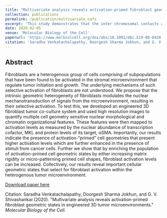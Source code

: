 ```yaml
---
title: "Multivariate analysis reveals activation-primed fibroblast geometric states in engineered 3D tumor microenvironments."
collection: publications
permalink: /publication/multivariate_cafs
excerpt: 'This study demonstrates that the inter chromosomal contacts are crucial elements of transcription regulation.'
date: 2020-02-05
venue: 'Molecular Biology of the Cell'
paperurl: 'https://www.molbiolcell.org/doi/abs/10.1091/mbc.E19-08-0420'
citation: 'Saradha Venkatachalapathy, Doorgesh Sharma Jokhun, and G. V. Shivashankar.(2020). &quot;Multivariate analysis reveals activation-primed fibroblast geometric states in engineered 3D tumor microenvironments.&quot; <i>Molecular Biology of the Cell</i>.'
---
```


## Abstract
Fibroblasts are a heterogenous group of cells comprising of subpopulations that have been found to be activated in the stromal microenvironment that regulate tumor initiation and growth. The underlying mechanisms of such selective activation of fibroblasts are not understood. We propose that the intrinsic geometric heterogeneity of fibroblasts modulates the nuclear mechanotransduction of signals from the microenvironment, resulting in their selective activation. To test this, we developed an engineered 3D fibroblast tumor co-culture system and used high resolution images to quantify multiple cell geometry sensitive nuclear morphological and chromatin organizational features. These features were then mapped to activation levels as measured by the nuclear abundance of transcription cofactor, MKL and protein levels of its target, αSMA. Importantly, our results indicate the presence of activation-“primed” cell geometries that present higher activation levels which are further enhanced in the presence of stimuli from cancer cells. Further we show that by enriching the population of activation-primed cell geometric states by either increasing matrix rigidity or micro-patterning primed cell shapes, fibroblast activation levels can be increased. Collectively, our results reveal important cellular geometric states that select for fibroblast activation within the heterogenous tumor microenvironment.

[Download paper here](https://www.molbiolcell.org/doi/abs/10.1091/mbc.E19-08-0420)

Citation: Saradha Venkatachalapathy, Doorgesh Sharma Jokhun, and G. V. Shivashankar.(2020). &quot;Multivariate analysis reveals activation-primed fibroblast geometric states in engineered 3D tumor microenvironments.&quot; <i>Molecular Biology of the Cell</i>.
